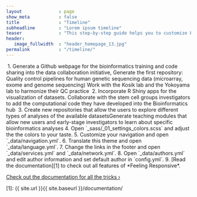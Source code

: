 ```yaml
---
layout              : page
show_meta           : false
title               : "Timeline"
subheadline         : "Lorem ipsum timeline"
teaser              : "This step-by-step guide helps you to customize Feeling Responsive to your needs."
header:
   image_fullwidth  : "header_homepage_13.jpg"
permalink           : "/timeline/"
---
```


<img class="t60" src="{{ site.urlimg }}/timeline/time01.jpg" style="max-width: 10%, height: auto;" alt="">
1. Generate a Github webpage for the bioinformatics training and code sharing into the data collaboration initiative, Generate the first repository: Quality control pipelines for human genetic sequencing data (microarray, exome and genome sequencing) Work with the Kosik lab and the Yokoyama lab to harmonize their QC practice
<img class="t60" src="{{ site.urlimg }}/timeline/time02.jpg" style="max-width: 10%, height: auto;" alt="">
2. Incorporate R Shiny apps for the visualization of datasets. Collaborate with the stem cell groups investigators to add the computational code they have developed into the Bioinformatics hub
<img class="t60" src="{{ site.urlimg }}/timeline/time03.jpg" style="max-width: 10%, height: auto;" alt="">
3. Create new repositories that allow the users to explore different types of analyses of the available datasetsGenerate teaching modules that allow new users and early-stage investigators to learn about specific bioinformatics analyses
4. Open `_sass/_01_settings_colors.scss` and adjust the the colors to your taste.
5. Customize your navigation and open `_data/navigation.yml`.
6. Translate this theme and open `_data/language.yml`.
7. Change the links in the footer and open `_data/services.yml` and `_data/network.yml`.
8. Open `_data/authors.yml` and edit author information and set default author in `config.yml`.
9.  [Read the documentation][1] to check out all features of *Feeling Responsive*.

<a class="radius button small" href="{{ site.url }}{{ site.baseurl }}/documentation/">Check out the documentation for all the tricks ›</a>


 [1]: {{ site.url }}{{ site.baseurl }}/documentation/
 